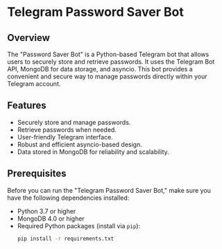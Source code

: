 ﻿# Telegram Password Saver Bot

## Overview

The "Password Saver Bot" is a Python-based Telegram bot that allows users to securely store and retrieve passwords. It uses the Telegram Bot API, MongoDB for data storage, and asyncio. This bot provides a convenient and secure way to manage passwords directly within your Telegram account.

## Features

- Securely store and manage passwords.
- Retrieve passwords when needed.
- User-friendly Telegram interface.
- Robust and efficient asyncio-based design.
- Data stored in MongoDB for reliability and scalability.

## Prerequisites

Before you can run the "Telegram Password Saver Bot," make sure you have the following dependencies installed:

- Python 3.7 or higher
- MongoDB 4.0 or higher
- Required Python packages (install via `pip`):
  ```bash
  pip install -r requirements.txt